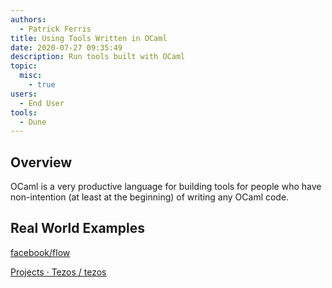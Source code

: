 ```yaml
---
authors:
  - Patrick Ferris
title: Using Tools Written in OCaml
date: 2020-07-27 09:35:49
description: Run tools built with OCaml
topic: 
  misc: 
    - true
users:
  - End User
tools:
  - Dune
---
```

## Overview

OCaml is a very productive language for building tools for people who have non-intention (at least at the beginning) of writing any OCaml code.

## Real World Examples

[facebook/flow](https://github.com/facebook/flow)

[Projects · Tezos / tezos](https://gitlab.com/tezos/tezos)
